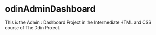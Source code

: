 # odinAdminDashboard
This is the Admin : Dashboard Project in the Intermediate HTML and CSS course of The Odin Project.
